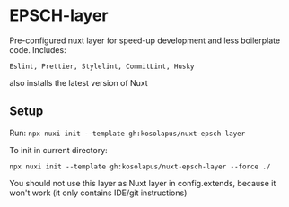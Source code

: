 # EPSCH-layer

Pre-configured nuxt layer for speed-up development and less boilerplate code. Includes:

`Eslint, Prettier, Stylelint, CommitLint, Husky`

also installs the latest version of Nuxt

## Setup

Run: `npx nuxi init --template gh:kosolapus/nuxt-epsch-layer`

To init in current directory:

`npx nuxi init --template gh:kosolapus/nuxt-epsch-layer --force ./`

You should not use this layer as Nuxt layer in config.extends,
because it won't work (it only contains IDE/git instructions)

